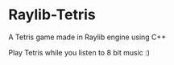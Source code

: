 # Raylib-Tetris
A Tetris game made in Raylib engine using C++

Play Tetris while you listen to 8 bit music :)



